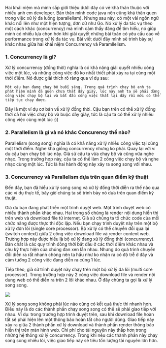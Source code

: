Hai khái niệm mà mình sắp giới thiệu dưới đây có vẻ khá thân thuộc với nhiều anh em developer. Bản thân mình code java nên cũng khá thân quen trong việc xử lý đa luồng (parallelism). Nhưng sau này, có một vài ngôn ngữ khác nổi lên như một hiện tượng, đơn cử như Go. Nó xử lý đa tác vụ theo một cách khác (concurrency) mà mình cảm thấy đáng để tìm hiểu, nó giúp mình có nhiều lựa chọn hơn khi giải quyết những bài toán có yêu cầu cao về performance trong xử lý đa tác vụ. Bài viết dưới đây mình sẽ trình bày sự khác nhau giữa hai khái niệm Concurrency và Paramllelism.

### 1. Concurrency là gì?
Xử lý concurrency (đồng thời) nghĩa là có khả năng giải quyết nhiều công việc một lúc, và những công việc đó ko nhất thiết phải xảy ra tại cùng một thời điểm. Nó được giải thích rõ ràng qua ví dụ sau:

`Một cậu bạn đang chạy bộ buổi sáng. Trong quá trình chạy bộ anh ta phát hiện mình đã quên chưa thắt dây giày, lúc này anh ta sẽ phải dừng công việc chạy bộ lại và bắt đầu công việc thắt lại dây rồi mới có thể tiếp tục chạy được.`

Đây là một ví dụ cơ bản về xử lý đồng thời. Cậu bạn trên có thể xử lý đồng thời cả hai việc chạy bộ và buộc dây giày, tức là cậu ta có thể xử lý nhiều công việc cùng một lúc :))

### 2. Parallelism là gì và nó khác Concurency thế nào?
Parallelism (song song) nghĩa là có khả năng xử lý nhiều công việc tại cùng một thời điểm. Nghe khá giống concurrency nhưng ko phải.
Quay lại với ví dụ cậu bạn chạy bộ lúc nãy. Giả sử cậu ta vừa chạy bộ và cũng vừa nghe nhạc. Trong trường hợp này, cậu ta có thể làm 2 công việc chạy bộ và nghe nhạc cùng một lúc. Tức là hai hành động này xảy ra song song với nhau.

### 3. Concurrency và Parallelism dựa trên quan điểm kỹ thuật
Đến đây, bạn đã hiểu xử lý song song và xử lý đồng thời diễn ra thế nào qua các ví dụ thực tế, bây giờ chúng ta sẽ trình bày nó dựa trên quan điểm kỹ thuật.

Giả dụ bạn đang phát triển một trình duyệt web. Một trình duyệt web có nhiều thành phần khác nhau. Hai trong số chúng là render nội dung hiển thị trên web và download file từ internet. Giả sử chúng ta tổ chức code của mỗi chức năng được thực thi độc lập. Nếu bạn chạy trình duyệt này trên một bộ xử lý đơn lõi (single core processor). Bộ xử lý có thể chuyển đổi qua lại (switch context) giữa 2 công việc download file và render content web. Trường hợp này được hiểu là bộ xử lý đang xử lý đồng thời (concurrency). Bản chất là các quy trình đồng thời bắt đầu ở các thời điểm khác nhau và chu kỳ thực hiện của chúng đan xen lẫn nhau. Nhưng do quá trình chuyển đổi diễn ra rất nhanh chóng nên ta hầu như ko nhận ra có độ trễ ở đây và cảm tưởng 2 công việc đang diễn ra cùng 1 lúc.

Tiếp theo, giả sử trình duyệt này chạy trên một bộ xử lý đa lõi (multi core processor). Trong trường hợp này 2 công việc download file và render nội dung web có thể diễn ra trên 2 lõi khác nhau. Ở đây chúng ta gọi là xử lý song song.

![](https://images.viblo.asia/11674335-71ad-43b0-9d5b-166b62be92ae.png)

Xử lý song song không phải lúc nào cũng có kết quả thực thi nhanh hơn. Điều này là do các thành phần chạy song song có thể sẽ phải giao tiếp với nhau.
Ví dụ: trong trường hợp trình duyệt trên, sau khi download file hoàn tất sẽ phải hiện lên một thông báo hoàn tất cho người dùng. Giao tiếp này xảy ra giữa 2 thành phần xử lý download và thành phần render thông báo hiển thị trên màn hình web. Chi phí cho tài nguyên này thấp hơn trong những hệ thống xử lý concurrency. Trong khi nếu các thành phần này chạy song song nhiều lõi, việc giao tiếp này sẽ tiêu tốn lượng tài nguyên lớn hơn.